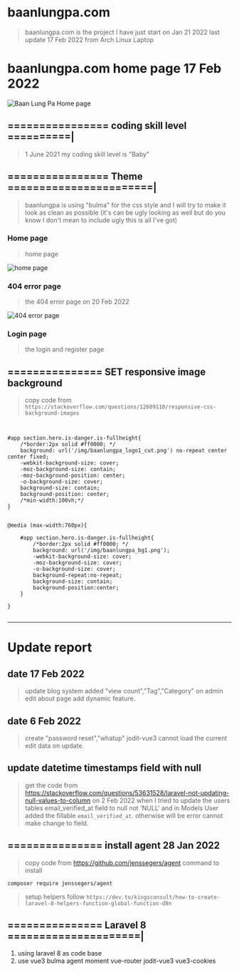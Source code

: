 # baanlungpa.com



> baanlungpa.com is the  project I have just start  on Jan 21 2022 
> last update 17 Feb 2022 from Arch Linux Laptop 



[baanlungpa_homepage]:https://i.ibb.co/CBD2wgH/baanlungpa-17-feb-2022.png


# baanlungpa.com home page 17 Feb 2022

![Baan Lung Pa Home page][baanlungpa_homepage]




## ================ coding skill level ==========|

> 1 June 2021 my coding skill level is "Baby"


## ================ Theme =======================|
> baanlungpa is using "bulma" for the css style and I will try to make it look 
> as clean as possible (it's can be ugly looking as well but do you know 
> I don't mean to include ugly this is all I've got)


### Home page 

> home page 

![home page][baanlungpa_homepage]



### 404 error page

> the 404 error page on 20 Feb 2022

[404_error]:https://i.ibb.co/3B1Psk5/baanlungpa-404-error-20-feb-2022.png

![404 error page][404_error]


### Login page

> the login and register page 






## =============== SET responsive image background 
> copy code from 
> `https://stackoverflow.com/questions/12609110/responsive-css-background-images`


```


#app section.hero.is-danger.is-fullheight{
    /*border:2px solid #ff0000; */
    background: url('/img/baanlungpa_logo1_cut.png') no-repeat center center fixed;
    -webkit-background-size: cover;
    -moz-background-size: contain;
    -moz-background-position: center;
    -o-background-size: cover;
    background-size: contain;
    background-position: center;
    /*min-width:100vh;*/
}


@media (max-width:760px){
    
    #app section.hero.is-danger.is-fullheight{
        /*border:2px solid #ff0000; */
        background: url('/img/baanlungpa_bg1.png');
        -webkit-background-size: cover;
        -moz-background-size: cover;
        -o-background-size: cover;
        background-repeat:no-repeat;
        background-size: contain;
        background-position:center;
    }
    
}


```



---

# Update report 

## date 17 Feb 2022 
> update blog system added "view count","Tag","Category" on admin
> edit about page add dynamic feature.


## date 6 Feb 2022 

> create "password reset","whatup"
> jodit-vue3 cannot load the current edit data on update.




## update datetime timestamps field with null 

> get the code from https://stackoverflow.com/questions/53631528/laravel-not-updating-null-values-to-column
> on 2 Feb 2022 when I tried to update the users tables email_verified_at field
> to null not 'NULL' and in Models User added the fillable `email_verified_at`. 
> otherwise will be error cannot make change to field.


## =============== install agent 28 Jan 2022
> copy code from https://github.com/jenssegers/agent 
> command to install 

```
composer require jenssegers/agent

```

> setup helpers follow `https://dev.to/kingsconsult/how-to-create-laravel-8-helpers-function-global-function-d8n`



## =============== Laravel 8 =====================|

1. using laravel 8 as code base
2. use vue3 bulma agent moment vue-router jodit-vue3 vue3-cookies


